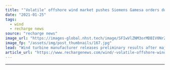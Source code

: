 ```yaml
---
title: "‘Volatile‘ offshore wind market pushes Siemens Gamesa orders down but profit up"
date: "2021-01-25"
tags: 
  - wind
  - recharge news
source: "recharge news"
image_url: "https://images-global.nhst.tech/image/SFIwVlZNM3orMDBIV0NrZUN0ZXhEUktiWW91YWcvWnlWMnk5aGtvNW45ND0=/nhst/binary/580aa4188959d799faab3c9883f51096"
image_fp: "/assets/img/post_thumbnails/167.jpg"
lead: "Wind turbine manufacturer releases preliminary results after majority owner Siemens Energy does the same"
article_url: "https://www.rechargenews.com/wind/-volatile-offshore-wind-market-pushes-siemens-gamesa-orders-down-but-profit-up/2-1-950442"
---
```


---
